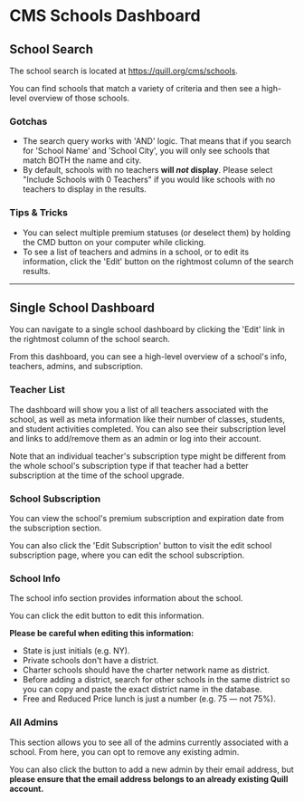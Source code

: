 # CMS Schools Dashboard

## School Search

The school search is located at https://quill.org/cms/schools.

You can find schools that match a variety of criteria and then see a high-level overview of those schools.

### Gotchas

- The search query works with 'AND' logic. That means that if you search for 'School Name' and 'School City', you will only see schools that match BOTH the name and city.
- By default, schools with no teachers **will *not* display**. Please select "Include Schools with 0 Teachers" if you would like schools with no teachers to display in the results.

### Tips & Tricks

- You can select multiple premium statuses (or deselect them) by holding the CMD button on your computer while clicking.
- To see a list of teachers and admins in a school, or to edit its information, click the 'Edit' button on the rightmost column of the search results.

---

## Single School Dashboard

You can navigate to a single school dashboard by clicking the 'Edit' link in the rightmost column of the school search.

From this dashboard, you can see a high-level overview of a school's info, teachers, admins, and subscription.

### Teacher List

The dashboard will show you a list of all teachers associated with the school, as well as meta information like their number of classes, students, and student activities completed. You can also see their subscription level and links to add/remove them as an admin or log into their account.

Note that an individual teacher's subscription type might be different from the whole school's subscription type if that teacher had a better subscription at the time of the school upgrade.

### School Subscription

You can view the school's premium subscription and expiration date from the subscription section.

You can also click the 'Edit Subscription' button to visit the edit school subscription page, where you can edit the school subscription.

### School Info

The school info section provides information about the school.

You can click the edit button to edit this information.

**Please be careful when editing this information:**
- State is just initials (e.g. NY).
- Private schools don't have a district.
- Charter schools should have the charter network name as district.
- Before adding a district, search for other schools in the same district so you can copy and paste the exact district name in the database.
- Free and Reduced Price lunch is just a number (e.g. 75 — not 75%).

### All Admins

This section allows you to see all of the admins currently associated with a school. From here, you can opt to remove any existing admin.

You can also click the button to add a new admin by their email address, but **please ensure that the email address belongs to an already existing Quill account.**
